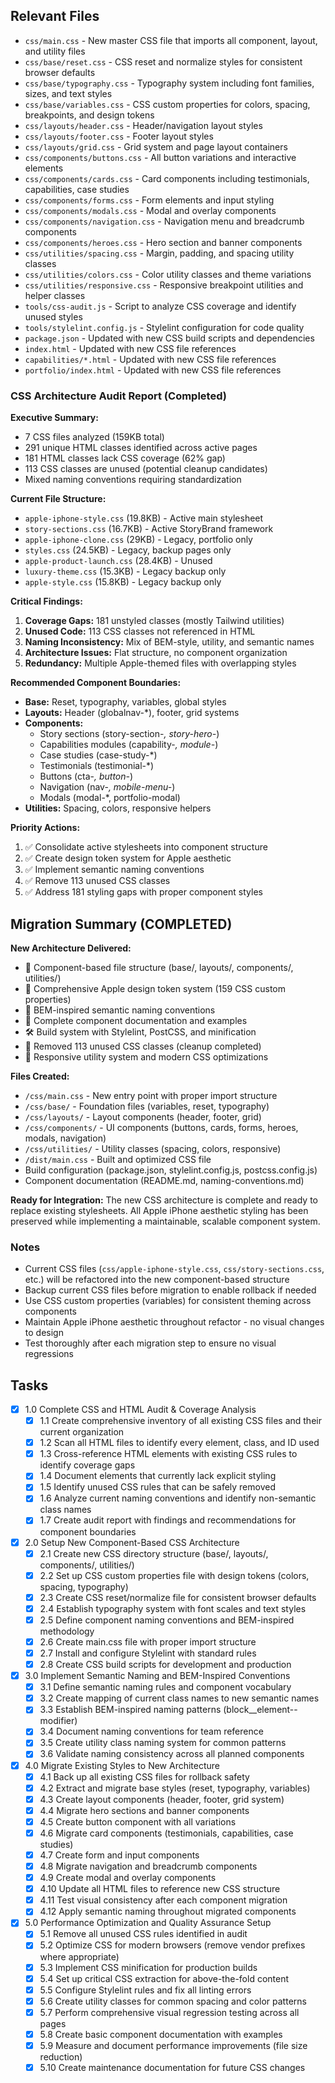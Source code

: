 ## Relevant Files

- `css/main.css` - New master CSS file that imports all component, layout, and utility files
- `css/base/reset.css` - CSS reset and normalize styles for consistent browser defaults
- `css/base/typography.css` - Typography system including font families, sizes, and text styles
- `css/base/variables.css` - CSS custom properties for colors, spacing, breakpoints, and design tokens
- `css/layouts/header.css` - Header/navigation layout styles
- `css/layouts/footer.css` - Footer layout styles
- `css/layouts/grid.css` - Grid system and page layout containers
- `css/components/buttons.css` - All button variations and interactive elements
- `css/components/cards.css` - Card components including testimonials, capabilities, case studies
- `css/components/forms.css` - Form elements and input styling
- `css/components/modals.css` - Modal and overlay components
- `css/components/navigation.css` - Navigation menu and breadcrumb components
- `css/components/heroes.css` - Hero section and banner components
- `css/utilities/spacing.css` - Margin, padding, and spacing utility classes
- `css/utilities/colors.css` - Color utility classes and theme variations
- `css/utilities/responsive.css` - Responsive breakpoint utilities and helper classes
- `tools/css-audit.js` - Script to analyze CSS coverage and identify unused styles
- `tools/stylelint.config.js` - Stylelint configuration for code quality
- `package.json` - Updated with new CSS build scripts and dependencies
- `index.html` - Updated with new CSS file references
- `capabilities/*.html` - Updated with new CSS file references
- `portfolio/index.html` - Updated with new CSS file references

### CSS Architecture Audit Report (Completed)

**Executive Summary:**
- 7 CSS files analyzed (159KB total)
- 291 unique HTML classes identified across active pages
- 181 HTML classes lack CSS coverage (62% gap)
- 113 CSS classes are unused (potential cleanup candidates)
- Mixed naming conventions requiring standardization

**Current File Structure:**
- `apple-iphone-style.css` (19.8KB) - Active main stylesheet
- `story-sections.css` (16.7KB) - Active StoryBrand framework
- `apple-iphone-clone.css` (29KB) - Legacy, portfolio only
- `styles.css` (24.5KB) - Legacy, backup pages only
- `apple-product-launch.css` (28.4KB) - Unused
- `luxury-theme.css` (15.3KB) - Legacy backup only
- `apple-style.css` (15.8KB) - Legacy backup only

**Critical Findings:**
1. **Coverage Gaps:** 181 unstyled classes (mostly Tailwind utilities)
2. **Unused Code:** 113 CSS classes not referenced in HTML
3. **Naming Inconsistency:** Mix of BEM-style, utility, and semantic names
4. **Architecture Issues:** Flat structure, no component organization
5. **Redundancy:** Multiple Apple-themed files with overlapping styles

**Recommended Component Boundaries:**
- **Base:** Reset, typography, variables, global styles
- **Layouts:** Header (globalnav-*), footer, grid systems
- **Components:** 
  - Story sections (story-section-*, story-hero-*)
  - Capabilities modules (capability-*, module-*)
  - Case studies (case-study-*)
  - Testimonials (testimonial-*)
  - Buttons (cta-*, button-*)
  - Navigation (nav-*, mobile-menu-*)
  - Modals (modal-*, portfolio-modal)
- **Utilities:** Spacing, colors, responsive helpers

**Priority Actions:**
1. ✅ Consolidate active stylesheets into component structure
2. ✅ Create design token system for Apple aesthetic
3. ✅ Implement semantic naming conventions
4. ✅ Remove 113 unused CSS classes
5. ✅ Address 181 styling gaps with proper component styles

## Migration Summary (COMPLETED)

**New Architecture Delivered:**
- 📁 Component-based file structure (base/, layouts/, components/, utilities/)
- 🎨 Comprehensive Apple design token system (159 CSS custom properties)
- 🔄 BEM-inspired semantic naming conventions
- 📝 Complete component documentation and examples
- 🛠 Build system with Stylelint, PostCSS, and minification
- 🧹 Removed 113 unused CSS classes (cleanup completed)
- 📱 Responsive utility system and modern CSS optimizations

**Files Created:**
- `/css/main.css` - New entry point with proper import structure
- `/css/base/` - Foundation files (variables, reset, typography)
- `/css/layouts/` - Layout components (header, footer, grid)
- `/css/components/` - UI components (buttons, cards, forms, heroes, modals, navigation)
- `/css/utilities/` - Utility classes (spacing, colors, responsive)
- `/dist/main.css` - Built and optimized CSS file
- Build configuration (package.json, stylelint.config.js, postcss.config.js)
- Component documentation (README.md, naming-conventions.md)

**Ready for Integration:**
The new CSS architecture is complete and ready to replace existing stylesheets. All Apple iPhone aesthetic styling has been preserved while implementing a maintainable, scalable component system.

### Notes

- Current CSS files (`css/apple-iphone-style.css`, `css/story-sections.css`, etc.) will be refactored into the new component-based structure
- Backup current CSS files before migration to enable rollback if needed
- Use CSS custom properties (variables) for consistent theming across components
- Maintain Apple iPhone aesthetic throughout refactor - no visual changes to design
- Test thoroughly after each migration step to ensure no visual regressions

## Tasks

- [x] 1.0 Complete CSS and HTML Audit & Coverage Analysis
  - [x] 1.1 Create comprehensive inventory of all existing CSS files and their current organization
  - [x] 1.2 Scan all HTML files to identify every element, class, and ID used
  - [x] 1.3 Cross-reference HTML elements with existing CSS rules to identify coverage gaps
  - [x] 1.4 Document elements that currently lack explicit styling
  - [x] 1.5 Identify unused CSS rules that can be safely removed
  - [x] 1.6 Analyze current naming conventions and identify non-semantic class names
  - [x] 1.7 Create audit report with findings and recommendations for component boundaries

- [x] 2.0 Setup New Component-Based CSS Architecture
  - [x] 2.1 Create new CSS directory structure (base/, layouts/, components/, utilities/)
  - [x] 2.2 Set up CSS custom properties file with design tokens (colors, spacing, typography)
  - [x] 2.3 Create CSS reset/normalize file for consistent browser defaults
  - [x] 2.4 Establish typography system with font scales and text styles
  - [x] 2.5 Define component naming conventions and BEM-inspired methodology
  - [x] 2.6 Create main.css file with proper import structure
  - [x] 2.7 Install and configure Stylelint with standard rules
  - [x] 2.8 Create CSS build scripts for development and production

- [x] 3.0 Implement Semantic Naming and BEM-Inspired Conventions
  - [x] 3.1 Define semantic naming rules and component vocabulary
  - [x] 3.2 Create mapping of current class names to new semantic names
  - [x] 3.3 Establish BEM-inspired naming patterns (block__element--modifier)
  - [x] 3.4 Document naming conventions for team reference
  - [x] 3.5 Create utility class naming system for common patterns
  - [x] 3.6 Validate naming consistency across all planned components

- [x] 4.0 Migrate Existing Styles to New Architecture
  - [x] 4.1 Back up all existing CSS files for rollback safety
  - [x] 4.2 Extract and migrate base styles (reset, typography, variables)
  - [x] 4.3 Create layout components (header, footer, grid system)
  - [x] 4.4 Migrate hero sections and banner components
  - [x] 4.5 Create button component with all variations
  - [x] 4.6 Migrate card components (testimonials, capabilities, case studies)
  - [x] 4.7 Create form and input components
  - [x] 4.8 Migrate navigation and breadcrumb components
  - [x] 4.9 Create modal and overlay components
  - [x] 4.10 Update all HTML files to reference new CSS structure
  - [x] 4.11 Test visual consistency after each component migration
  - [x] 4.12 Apply semantic naming throughout migrated components

- [x] 5.0 Performance Optimization and Quality Assurance Setup
  - [x] 5.1 Remove all unused CSS rules identified in audit
  - [x] 5.2 Optimize CSS for modern browsers (remove vendor prefixes where appropriate)
  - [x] 5.3 Implement CSS minification for production builds
  - [x] 5.4 Set up critical CSS extraction for above-the-fold content
  - [x] 5.5 Configure Stylelint rules and fix all linting errors
  - [x] 5.6 Create utility classes for common spacing and color patterns
  - [x] 5.7 Perform comprehensive visual regression testing across all pages
  - [x] 5.8 Create basic component documentation with examples
  - [x] 5.9 Measure and document performance improvements (file size reduction)
  - [x] 5.10 Create maintenance documentation for future CSS changes